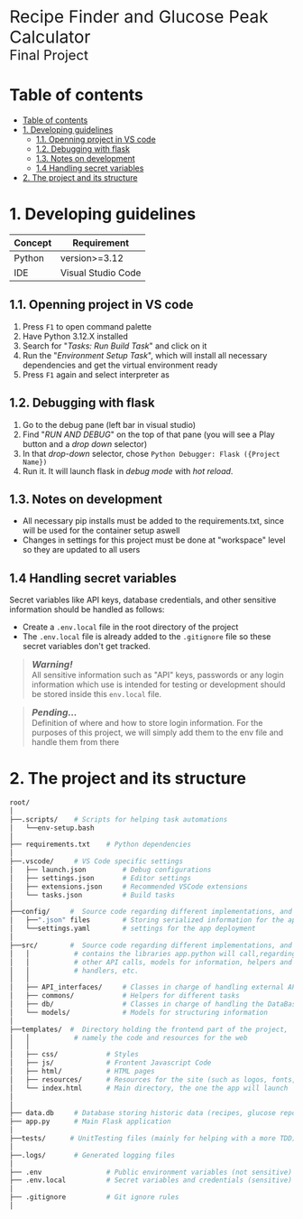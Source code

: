 <t style="font-size:30">Recipe Finder and Glucose Peak Calculator</t></br>
<t style="font-size:24">Final Project</t>

# Table of contents
- [Table of contents](#table-of-contents)
- [1. Developing guidelines](#1-developing-guidelines)
  - [1.1. Openning project in VS code](#11-openning-project-in-vs-code)
  - [1.2. Debugging with flask](#12-debugging-with-flask)
  - [1.3. Notes on development](#13-notes-on-development)
  - [1.4 Handling secret variables](#14-handling-secret-variables)
- [2. The project and its structure](#2-the-project-and-its-structure)

# 1. Developing guidelines

| Concept | Requirement        |
| ------- | ------------------ |
| Python  | version>=3.12      |
| IDE     | Visual Studio Code |

## 1.1. Openning project in VS code

1) Press `F1` to open command palette
2) Have Python 3.12.X installed
3) Search for "*Tasks: Run Build Task*" and click on it
4) Run the "*Environment Setup Task*", which will install all necessary dependencies and get the virtual environment ready
5) Press `F1` again and select interpreter as

## 1.2. Debugging with flask

1) Go to the debug pane (left bar in visual studio)
2) Find "*RUN AND DEBUG*" on the top of that pane (you will see a Play button and a *drop down* selector)
3) In that *drop-down* selector, chose `Python Debugger: Flask ({Project Name})`
4) Run it. It will launch flask in *debug mode* with *hot reload*.

## 1.3. Notes on development
- All necessary pip installs must be added to the requirements.txt, since will be used for the container setup aswell
- Changes in settings for this project must be done at "workspace" level so they are updated to all users

## 1.4 Handling secret variables

Secret variables like API keys, database credentials, and other sensitive information should be handled as follows:

- Create a `.env.local` file in the root directory of the project
- The `.env.local` file is already added to the `.gitignore` file so these secret variables don't get tracked.

><t style="font-size:16">***Warning!***</t></br>
>All sensitive information such as "API" keys, passwords or any login information which use is intended for testing or development should be stored inside this `env.local` file.

><t style="font-size:16">***Pending...***</t></br>
>Definition of where and how to store login information. For the purposes of this project, we will simply add them to the env file and handle them from there

# 2. The project and its structure

```bash
root/
│
├──.scripts/    # Scripts for helping task automations
│   └──env-setup.bash
│
├── requirements.txt    # Python dependencies
│
├──.vscode/     # VS Code specific settings
│   ├── launch.json         # Debug configurations
│   ├── settings.json       # Editor settings
│   ├── extensions.json     # Recommended VSCode extensions
│   └── tasks.json          # Build tasks
│
├──config/     #  Source code regarding different implementations, and
│   ├──".json" files        # Storing serialized information for the app
│   └──settings.yaml        # settings for the app deployment
│
├──src/        #  Source code regarding different implementations, and
│   │           # contains the libraries app.python will call,regarding   
│   │           # other API calls, models for information, helpers and 
│   │           # handlers, etc. 
│   │           
│   ├── API_interfaces/     # Classes in charge of handling external API communications
│   ├── commons/            # Helpers for different tasks
│   ├── db/                 # Classes in charge of handling the DataBase
│   └── models/             # Models for structuring information
│               
├──templates/  #  Directory holding the frontend part of the project,
│   │           # namely the code and resources for the web
│   │           
│   ├── css/            # Styles
│   ├── js/             # Frontent Javascript Code
│   ├── html/           # HTML pages
│   ├── resources/      # Resources for the site (such as logos, fonts, etc)
│   └── index.html      # Main directory, the one the app will launch
│
│
├── data.db     # Database storing historic data (recipes, glucose reports...)
├── app.py      # Main Flask application
│
├──tests/      # UnitTesting files (mainly for helping with a more TDD)
│
├──.logs/       # Generated logging files
│
├── .env                # Public environment variables (not sensitive)
├── .env.local          # Secret variables and credentials (sensitive)
│
├── .gitignore          # Git ignore rules
│

```
